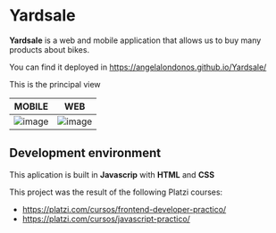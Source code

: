 # Yardsale

**Yardsale** is a web and mobile application that allows us to buy many products about bikes.

You can find it deployed in https://angelalondonos.github.io/Yardsale/

This is the principal view

|     MOBILE     |      WEB                      |
|----------------|-------------------------------|
| ![image](https://user-images.githubusercontent.com/30359708/181666449-f6b8f7c9-e7a1-47d7-a660-4a167dfd9c43.png) |![image](https://user-images.githubusercontent.com/30359708/181666508-2ed2fc25-0152-4c70-b123-3b6bf95b3579.png)            |

## Development environment

This aplication is built in <strong>Javascrip</strong> with <strong>HTML</strong> and <strong>CSS</strong>



This project was the result of the following Platzi courses:
- https://platzi.com/cursos/frontend-developer-practico/
- https://platzi.com/cursos/javascript-practico/
